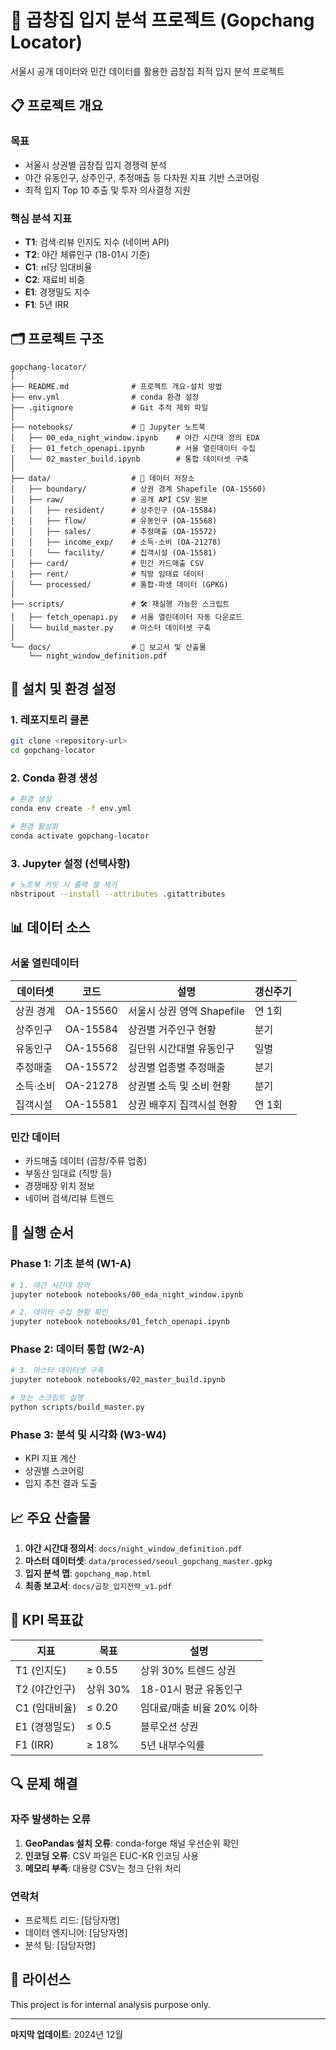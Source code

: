 # 🍖 곱창집 입지 분석 프로젝트 (Gopchang Locator)

서울시 공개 데이터와 민간 데이터를 활용한 곱창집 최적 입지 분석 프로젝트

## 📋 프로젝트 개요

### 목표
- 서울시 상권별 곱창집 입지 경쟁력 분석
- 야간 유동인구, 상주인구, 추정매출 등 다차원 지표 기반 스코어링
- 최적 입지 Top 10 추출 및 투자 의사결정 지원

### 핵심 분석 지표
- **T1**: 검색·리뷰 인지도 지수 (네이버 API)
- **T2**: 야간 체류인구 (18-01시 기준)
- **C1**: ㎡당 임대비율
- **C2**: 재료비 비중
- **E1**: 경쟁밀도 지수
- **F1**: 5년 IRR

## 🗂️ 프로젝트 구조

```
gopchang-locator/
│
├── README.md              # 프로젝트 개요·설치 방법
├── env.yml                # conda 환경 설정
├── .gitignore             # Git 추적 제외 파일
│
├── notebooks/             # 📒 Jupyter 노트북
│   ├── 00_eda_night_window.ipynb    # 야간 시간대 정의 EDA
│   ├── 01_fetch_openapi.ipynb       # 서울 열린데이터 수집
│   └── 02_master_build.ipynb        # 통합 데이터셋 구축
│
├── data/                  # 📂 데이터 저장소
│   ├── boundary/          # 상권 경계 Shapefile (OA-15560)
│   ├── raw/               # 공개 API CSV 원본
│   │   ├── resident/      # 상주인구 (OA-15584)
│   │   ├── flow/          # 유동인구 (OA-15568)
│   │   ├── sales/         # 추정매출 (OA-15572)
│   │   ├── income_exp/    # 소득·소비 (OA-21278)
│   │   └── facility/      # 집객시설 (OA-15581)
│   ├── card/              # 민간 카드매출 CSV
│   ├── rent/              # 직방 임대료 데이터
│   └── processed/         # 통합·파생 데이터 (GPKG)
│
├── scripts/               # 🛠️ 재실행 가능한 스크립트
│   ├── fetch_openapi.py   # 서울 열린데이터 자동 다운로드
│   └── build_master.py    # 마스터 데이터셋 구축
│
└── docs/                  # 📑 보고서 및 산출물
    └── night_window_definition.pdf
```

## 🔧 설치 및 환경 설정

### 1. 레포지토리 클론
```bash
git clone <repository-url>
cd gopchang-locator
```

### 2. Conda 환경 생성
```bash
# 환경 생성
conda env create -f env.yml

# 환경 활성화
conda activate gopchang-locator
```

### 3. Jupyter 설정 (선택사항)
```bash
# 노트북 커밋 시 출력 셀 제거
nbstripout --install --attributes .gitattributes
```

## 📊 데이터 소스

### 서울 열린데이터
| 데이터셋 | 코드 | 설명 | 갱신주기 |
|---------|------|------|----------|
| 상권 경계 | OA-15560 | 서울시 상권 영역 Shapefile | 연 1회 |
| 상주인구 | OA-15584 | 상권별 거주인구 현황 | 분기 |
| 유동인구 | OA-15568 | 길단위 시간대별 유동인구 | 일별 |
| 추정매출 | OA-15572 | 상권별 업종별 추정매출 | 분기 |
| 소득·소비 | OA-21278 | 상권별 소득 및 소비 현황 | 분기 |
| 집객시설 | OA-15581 | 상권 배후지 집객시설 현황 | 연 1회 |

### 민간 데이터
- 카드매출 데이터 (곱창/주류 업종)
- 부동산 임대료 (직방 등)
- 경쟁매장 위치 정보
- 네이버 검색/리뷰 트렌드

## 🚀 실행 순서

### Phase 1: 기초 분석 (W1-A)
```bash
# 1. 야간 시간대 정의
jupyter notebook notebooks/00_eda_night_window.ipynb

# 2. 데이터 수집 현황 확인
jupyter notebook notebooks/01_fetch_openapi.ipynb
```

### Phase 2: 데이터 통합 (W2-A)
```bash
# 3. 마스터 데이터셋 구축
jupyter notebook notebooks/02_master_build.ipynb

# 또는 스크립트 실행
python scripts/build_master.py
```

### Phase 3: 분석 및 시각화 (W3-W4)
- KPI 지표 계산
- 상권별 스코어링
- 입지 추천 결과 도출

## 📈 주요 산출물

1. **야간 시간대 정의서**: `docs/night_window_definition.pdf`
2. **마스터 데이터셋**: `data/processed/seoul_gopchang_master.gpkg`
3. **입지 분석 맵**: `gopchang_map.html`
4. **최종 보고서**: `docs/곱창_입지전략_v1.pdf`

## 🎯 KPI 목표값

| 지표 | 목표 | 설명 |
|------|------|------|
| T1 (인지도) | ≥ 0.55 | 상위 30% 트렌드 상권 |
| T2 (야간인구) | 상위 30% | 18-01시 평균 유동인구 |
| C1 (임대비율) | ≤ 0.20 | 임대료/매출 비율 20% 이하 |
| E1 (경쟁밀도) | ≤ 0.5 | 블루오션 상권 |
| F1 (IRR) | ≥ 18% | 5년 내부수익률 |

## 🔍 문제 해결

### 자주 발생하는 오류
1. **GeoPandas 설치 오류**: conda-forge 채널 우선순위 확인
2. **인코딩 오류**: CSV 파일은 EUC-KR 인코딩 사용
3. **메모리 부족**: 대용량 CSV는 청크 단위 처리

### 연락처
- 프로젝트 리드: [담당자명]
- 데이터 엔지니어: [담당자명]
- 분석 팀: [담당자명]

## 📝 라이선스

This project is for internal analysis purpose only.

---

**마지막 업데이트**: 2024년 12월